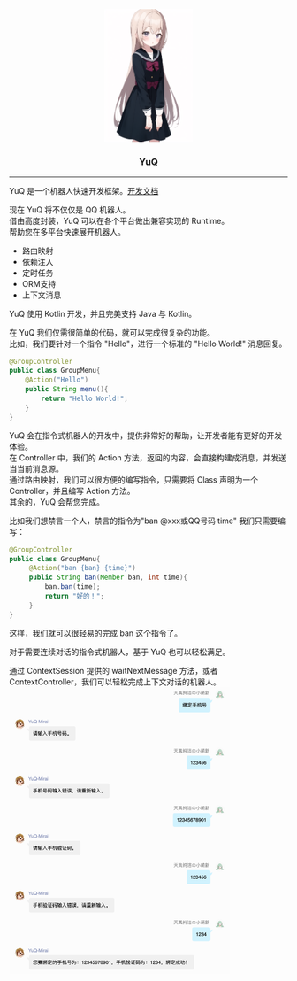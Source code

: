 <div align="center">
   <img width="160" src="readme/img/73.png" alt="logo">
<br />
<h3>YuQ</h3>
</div>

----
YuQ 是一个机器人快速开发框架。[开发文档](https://yuqworks.github.io/YuQ-Doc/)

现在 YuQ 将不仅仅是 QQ 机器人。  
借由高度封装，YuQ 可以在各个平台做出兼容实现的 Runtime。  
帮助您在多平台快速展开机器人。

 - 路由映射
 - 依赖注入
 - 定时任务
 - ORM支持
 - 上下文消息
 
YuQ 使用 Kotlin 开发，并且完美支持 Java 与 Kotlin。
 
在 YuQ 我们仅需很简单的代码，就可以完成很复杂的功能。  
比如，我们要针对一个指令 "Hello"，进行一个标准的 "Hello World!" 消息回复。
```Java
@GroupController
public class GroupMenu{ 
    @Action("Hello")
    public String menu(){
        return "Hello World!";
    } 
}
```
YuQ 会在指令式机器人的开发中，提供非常好的帮助，让开发者能有更好的开发体验。  
在 Controller 中，我们的 Action 方法，返回的内容，会直接构建成消息，并发送当当前消息源。  
通过路由映射，我们可以很方便的编写指令，只需要将 Class 声明为一个 Controller，并且编写 Action 方法。  
其余的，YuQ 会帮您完成。  

比如我们想禁言一个人，禁言的指令为"ban @xxx或QQ号码 time"
我们只需要编写：
```Java
@GroupController
public class GroupMenu{
     @Action("ban {ban} {time}")
     public String ban(Member ban, int time){
         ban.ban(time);
         return "好的！";
     }
}
```
这样，我们就可以很轻易的完成 ban 这个指令了。

对于需要连续对话的指令式机器人，基于 YuQ 也可以轻松满足。  

通过 ContextSession 提供的 waitNextMessage 方法，或者 ContextController，我们可以轻松完成上下文对话的机器人。  
<img width="400" src="readme/img/Context.png" alt="Context">